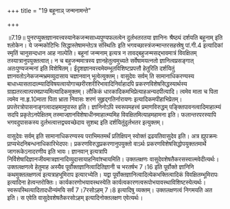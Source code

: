 +++
title = "19 बहूनाञ् जन्मनामन्ते"

+++
  
  
॥7.19॥ पुनरप्युक्तज्ञानवत्त्वस्यानेकजन्मसाध्यपुण्यफलत्वेन दुर्लभतरतया
ज्ञानिनः श्रैष्ठ्यं दर्शयति बहूनाम् इति श्लोकेन। ये जन्मकोटिभिः
सिद्धास्तेषामन्तेऽत्र संस्थितिः इति भगवच्छास्त्रंजन्मान्तरसहस्रेषु
पां.गी.4 इत्यादिकां स्मृतिं चानुसन्दधान आह नाल्पेति। बहूनां जन्मनाम्
इत्यत्र न तावद्बहुजन्मसद्भावमात्रं विवक्षितम् तस्यात्रानुपयुक्तत्वात्। न
च बहुजन्ममात्रस्य ज्ञानहेतुत्वमुच्यते सर्वेषामयत्नतो ज्ञानित्वप्रसङ्गात्
अतःपुण्यजन्मनां इति विशेषितम्। ईदृशज्ञानवत्त्वमेवम्भूतविशिष्टप्रपत्तौ
हेतुरिति दर्शयितुं ज्ञानवतोऽनेकजन्मभ्रमव्युदासाय चज्ञानवान्
भूत्वेत्युक्तम्। वासुदेवः सर्वम् ति सामानाधिकरण्यस्य
बाधाध्यासतादात्म्यादिविषयत्वायोगाच्छरीरशरीरिभावादिनिर्वाहादपि
प्रकरणविशेषसिद्धस्यार्थस्य ग्राह्यतरत्वात्परमप्राप्यमित्यादिकमुक्तम्।
लौकिकं धारकादिकमभिप्रेत्याहअन्यदपीत्यादि। त्वमेव माता च पिता त्वमेव
ना.हृ.10माता पिता भ्राता निवासः शरणं सुहृद्गतिर्नारायणः
इत्यादिकमपीहाभिप्रेतम्। प्रपत्तेरत्रोपासनाङ्गत्वादाहमामुपास्त इति।
ज्ञानिनोऽपि स्वरूपमहत्त्वं प्रमाणविरुद्धम् पङ्क्तिपावनत्वादिमाहात्म्यं
सदपि प्रकृतेऽनपेक्षितम् तस्माज्ज्ञानविशेषाधीनमाहात्म्यमिह
विवक्षितमित्याहमहामना इति। फलान्तरपरस्यापि भगवदुपासकस्य
दुर्लभत्वात्तद्व्यवच्छेदाय सुशब्द इति दर्शयितुंदुर्लभतर इत्युक्तम्।  
  
वासुदेवः सर्वम् इति सामानाधिकरण्यस्य पराभिमतमर्थं प्रतिक्षिपन् स्वोक्तं
द्रढयतिवासुदेव इति। अत्र ह्युपक्रमः प्राप्यभेदनिबन्धनाधिकारिभेदपरः।
प्रकरणविरुद्धप्रकरणानुपयुक्तो वाऽर्थः प्रकरणविशेषसिद्धोपयुक्ततमार्थे
जागरूकेऽनादरणीय इति भावः। ज्ञानवान् इत्यत्रापि
निर्विशेषादिज्ञानजीवमात्रज्ञानादिव्युदासायाहनिवांश्चायमिति। उक्तलक्षणः
वासुदेवशेषतैकरसस्वात्मवेदीत्यर्थः। उक्तलक्षणत्वे हेतुमाह अस्यैव
पूर्वोक्तज्ञानित्वादितिज्ञानी च भरतर्षभ 7।16 इति पूर्वोक्ते ज्ञानिनि
कथमुक्तलक्षणत्वं इत्यत्राहभूमिराप इत्यारभ्येति। यद्वा
पूर्वोक्तज्ञानित्वादित्येकभक्तित्वादिकं विवक्षितम्भूमिरापः इत्यादिना
हेत्वन्तरोक्तिः। कार्यकारणोभयावस्थस्येति
कार्यत्वकारणत्वरूपोभयावस्थाविशिष्टस्येत्यर्थः।
स्वरूपस्थित्यादितादधीन्यंमयि सर्वं 7।7रसोऽहम् 7।8 इत्यादिषु व्यक्तम्।
उक्तलक्षणत्वं निगमयति अत इति। स एवेति वासुदेवशेषतैकरसोऽहम्
इत्यादिनोक्तलक्षण एवेत्यर्थः।  
  
